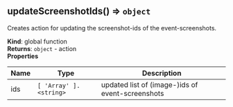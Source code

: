 <a id="updatescreenshotids"></a>

## updateScreenshotIds() ⇒ <code>object</code>
Creates action for updating the screenshot-ids of the event-screenshots.

**Kind**: global function  
**Returns**: <code>object</code> - action  
**Properties**

| Name | Type | Description |
| --- | --- | --- |
| ids | <code>[ &#x27;Array&#x27; ].&lt;string&gt;</code> | updated list of (image-)ids of event-screenshots |

